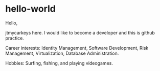 # hello-world
Hello,

jtmycarkeys here. I would like to become a developer and this is github practice.

Career interests:  Identity Management, Software Development, Risk Management, Virtualization,
Database Administration.

Hobbies: Surfing, fishing, and playing videogames.

